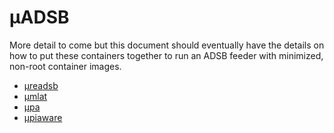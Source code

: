 # μADSB

More detail to come but this document should eventually have the details on how to put these containers together to run an ADSB feeder with minimized, non-root container images.

* [μreadsb](https://github.com/jquagga/ureadsb)
* [μmlat](https://github.com/jquagga/umlat)
* [μpa](https://github.com/jquagga/upa)
* [μpiaware](https://github.com/jquagga/upiaware)
